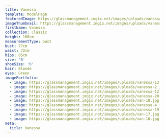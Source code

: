 ```yaml
---
title: Vanessa
template: ModelPage
featuredImage: https://glassmanagement.imgix.net/images/uploads/vanessa-7.jpg
imageThumbnail: https://glassmanagement.imgix.net/images/uploads/vanessa-1.jpg
firstName: Vanessa
collection: Classic
height: 160cm
measurementType: bust
bust: 77cm
waist: 72cm
hips: 85cm
size: '8'
shoeSize: '6'
hair: Blonde
eyes: Green
imagePortfolio:
  - image: https://glassmanagement.imgix.net/images/uploads/vanessa-13.jpg
  - image: https://glassmanagement.imgix.net/images/uploads/vanessa-2.jpg
  - image: https://glassmanagement.imgix.net/images/uploads/vanessa-12.jpg
  - image: https://glassmanagement.imgix.net/images/uploads/vanessa-20.jpg
  - image: https://glassmanagement.imgix.net/images/uploads/van-18.jpg
  - image: https://glassmanagement.imgix.net/images/uploads/vanessa-4.jpg
  - image: https://glassmanagement.imgix.net/images/uploads/vanessa-19.jpg
  - image: https://glassmanagement.imgix.net/images/uploads/van-17.jpg
  - image: https://glassmanagement.imgix.net/images/uploads/van-16.jpg
meta:
  title: Vanessa
---
```


